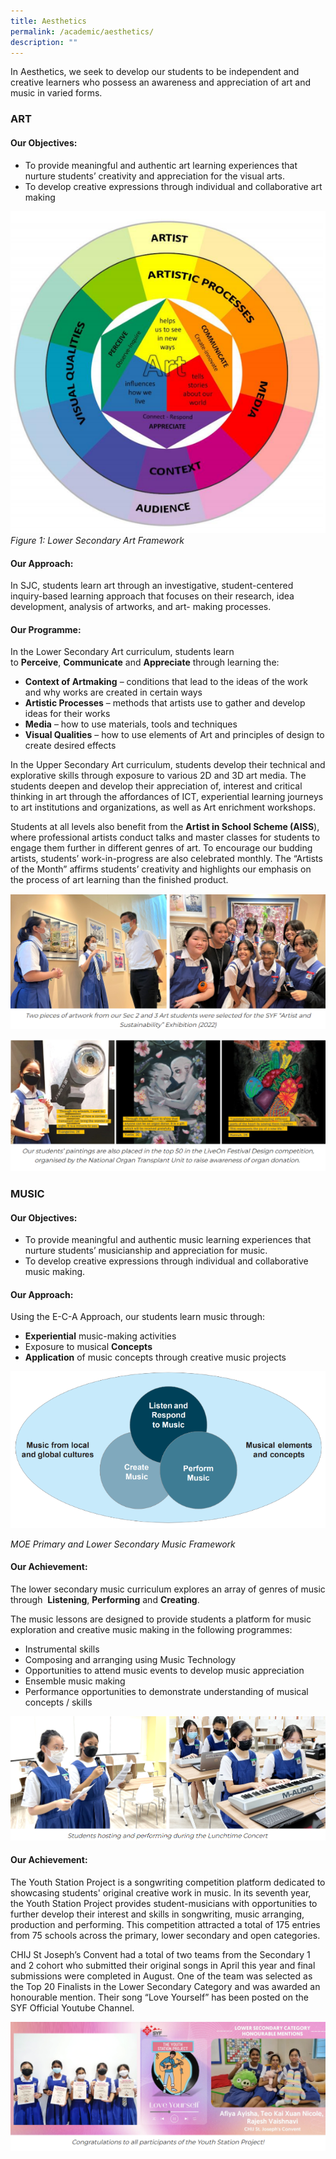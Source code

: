 ```yaml
---
title: Aesthetics
permalink: /academic/aesthetics/
description: ""
---
```



In Aesthetics, we seek to develop our students to be independent and creative learners who possess an awareness and appreciation of art and music in varied forms.  

### **ART**

#### **Our Objectives:**
*   To provide meaningful and authentic art learning experiences that nurture students’ creativity and appreciation for the visual arts. 
*   To develop creative expressions through individual and collaborative art making  

![](/images/Curriculum/Aesthetics/Art/A1.png)
_Figure 1: Lower Secondary Art Framework_

#### **Our Approach:**

In SJC, students learn art through an investigative, student-centered inquiry-based learning approach that focuses on their research, idea development, analysis of artworks, and art- making processes. 

#### **Our Programme:**

In the Lower Secondary Art curriculum, students learn to **Perceive**, **Communicate** and **Appreciate** through learning the:  
*   **Context of Artmaking** – conditions that lead to the ideas of the work and why works are created in certain ways
*   **Artistic Processes** – methods that artists use to gather and develop ideas for their works
*   **Media** – how to use materials, tools and techniques
*   **Visual Qualities** – how to use elements of Art and principles of design to create desired effects

In the Upper Secondary Art curriculum, students develop their technical and explorative skills through exposure to various 2D and 3D art media. The students deepen and develop their appreciation of, interest and critical thinking in art through the affordances of ICT, experiential learning journeys to art institutions and organizations, as well as Art enrichment workshops.

Students at all levels also benefit from the **Artist in School Scheme (AISS**), where professional artists conduct talks and master classes for students to engage them further in different genres of art. To encourage our budding artists, students’ work-in-progress are also celebrated monthly. The “Artists of the Month” affirms students’ creativity and highlights our emphasis on the process of art learning than the finished product.

![](/images/Curriculum/Aesthetics/Art/A2.png)

![](/images/Curriculum/Aesthetics/Art/A3.png)

### **MUSIC**

#### **Our Objectives:**
*   To provide meaningful and authentic music learning experiences that nurture students’ musicianship and appreciation for music.
*   To develop creative expressions through individual and collaborative music making.

#### **Our Approach:**
Using the E-C-A Approach, our students learn music through:  

*   **Experiential** music-making activities
*   Exposure to musical **Concepts**
*   **Application** of music concepts through creative music projects

![](/images/Curriculum/Aesthetics/Music/M1.png)

_MOE Primary and Lower Secondary Music Framework_

#### **Our Achievement:**
The lower secondary music curriculum explores an array of genres of music through  **Listening**, **Performing** and **Creating**.  

The music lessons are designed to provide students a platform for music exploration and creative music making in the following programmes:

* Instrumental skills
* Composing and arranging using Music Technology
* Opportunities to attend music events to develop music appreciation
* Ensemble music making
* Performance opportunities to demonstrate understanding of musical concepts / skills

![](/images/Curriculum/Aesthetics/Music/M2.png)
 
#### **Our Achievement:**

The Youth Station Project is a songwriting competition platform dedicated to showcasing students' original creative work in music. In its seventh year, the Youth Station Project provides student-musicians with opportunities to further develop their interest and skills in songwriting, music arranging, production and performing. This competition attracted a total of 175 entries from 75 schools across the primary, lower secondary and open categories. 

CHIJ St Joseph’s Convent had a total of two teams from the Secondary 1 and 2 cohort who submitted their original songs in April this year and final submissions were completed in August. One of the team was selected as the Top 20 Finalists in the Lower Secondary Category and was awarded an honourable mention. Their song “Love Yourself” has been posted on the SYF Official Youtube Channel. 

![](/images/Curriculum/Aesthetics/Music/M3.png)

